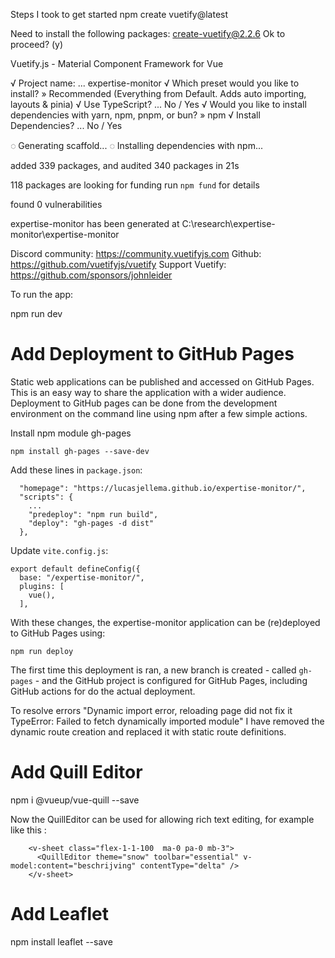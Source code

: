 Steps I took to get started
npm create vuetify@latest

Need to install the following packages:
  create-vuetify@2.2.6
Ok to proceed? (y)

Vuetify.js - Material Component Framework for Vue

√ Project name: ... expertise-monitor
√ Which preset would you like to install? » Recommended (Everything from Default. Adds auto importing, layouts & pinia)
√ Use TypeScript? ... No / Yes
√ Would you like to install dependencies with yarn, npm, pnpm, or bun? » npm
√ Install Dependencies? ... No / Yes

◌ Generating scaffold...
◌ Installing dependencies with npm...

added 339 packages, and audited 340 packages in 21s

118 packages are looking for funding
  run `npm fund` for details

found 0 vulnerabilities

expertise-monitor has been generated at C:\research\expertise-monitor\expertise-monitor

Discord community: https://community.vuetifyjs.com
Github: https://github.com/vuetifyjs/vuetify
Support Vuetify: https://github.com/sponsors/johnleider

To run the app:

npm run dev



# Add Deployment to GitHub Pages

Static web applications can be published and accessed on GitHub Pages. This is an easy way to share the application with a wider audience. Deployment to GitHub pages can be done from the development environment on the command line using npm after a few simple actions.

Install npm module gh-pages
```
npm install gh-pages --save-dev
```

Add these lines in `package.json`:
```
  "homepage": "https://lucasjellema.github.io/expertise-monitor/",
  "scripts": {
    ...
    "predeploy": "npm run build",
    "deploy": "gh-pages -d dist"
  },
```   

Update `vite.config.js`:
```
export default defineConfig({
  base: "/expertise-monitor/",
  plugins: [
    vue(),
  ],
```  
With these changes, the expertise-monitor application can be (re)deployed to GitHub Pages using:
```
npm run deploy
```
The first time this deployment is ran, a new branch is created - called `gh-pages` - and the GitHub project is configured for GitHub Pages, including GitHub actions for do the actual deployment. 

To resolve errors "Dynamic import error, reloading page did not fix it TypeError: Failed to fetch dynamically imported module" I have removed the dynamic route creation and replaced it with static route definitions. 

# Add Quill Editor

npm i @vueup/vue-quill --save

Now the QuillEditor can be used for allowing rich text editing, for example like this :

        <v-sheet class="flex-1-1-100  ma-0 pa-0 mb-3">
          <QuillEditor theme="snow" toolbar="essential" v-model:content="beschrijving" contentType="delta" />
        </v-sheet>


# Add Leaflet

npm install leaflet --save


